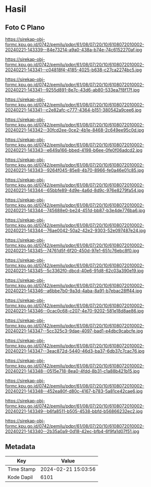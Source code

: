 # Hasil

## Foto C Plano

https://sirekap-obj-formc.kpu.go.id/0742/pemilu/pdpr/61/08/07/20/10/6108072010002-20240221-143339--84e73214-a9a0-438a-b74e-74c6152270af.jpg

https://sirekap-obj-formc.kpu.go.id/0742/pemilu/pdpr/61/08/07/20/10/6108072010002-20240221-143341--c04818f4-4185-4025-b638-c27ca2274bc5.jpg

https://sirekap-obj-formc.kpu.go.id/0742/pemilu/pdpr/61/08/07/20/10/6108072010002-20240221-143341--9255d891-8e7c-43d6-ab80-533ea7f8f17f.jpg

https://sirekap-obj-formc.kpu.go.id/0742/pemilu/pdpr/61/08/07/20/10/6108072010002-20240221-143341--c2e82afc-c777-4364-b151-380542a9cee6.jpg

https://sirekap-obj-formc.kpu.go.id/0742/pemilu/pdpr/61/08/07/20/10/6108072010002-20240221-143342--30fcd2ee-0ce2-4b1e-8468-2c649ee95c0d.jpg

https://sirekap-obj-formc.kpu.go.id/0742/pemilu/pdpr/61/08/07/20/10/6108072010002-20240221-143343--e649a166-bbed-4198-b6ee-0fe0f06adcd2.jpg

https://sirekap-obj-formc.kpu.go.id/0742/pemilu/pdpr/61/08/07/20/10/6108072010002-20240221-143343--9264f045-85e8-4b70-8966-fe0a46e01c85.jpg

https://sirekap-obj-formc.kpu.go.id/0742/pemilu/pdpr/61/08/07/20/10/6108072010002-20240221-143344--65bbfe89-4d9e-4a6d-8d9c-976e8279fa54.jpg

https://sirekap-obj-formc.kpu.go.id/0742/pemilu/pdpr/61/08/07/20/10/6108072010002-20240221-143344--745688e0-be24-451d-bb87-b3e4de776ba6.jpg

https://sirekap-obj-formc.kpu.go.id/0742/pemilu/pdpr/61/08/07/20/10/6108072010002-20240221-143344--76ae0042-50a2-42e2-9303-52e097487e24.jpg

https://sirekap-obj-formc.kpu.go.id/0742/pemilu/pdpr/61/08/07/20/10/6108072010002-20240221-143345--74761d5f-6f20-450d-97e1-651c76ebc8f0.jpg

https://sirekap-obj-formc.kpu.go.id/0742/pemilu/pdpr/61/08/07/20/10/6108072010002-20240221-143345--5c3362f0-dbcd-40e6-91d8-62c03a390e19.jpg

https://sirekap-obj-formc.kpu.go.id/0742/pemilu/pdpr/61/08/07/20/10/6108072010002-20240221-143346--a6bbe7b0-9a3d-4aba-8a91-b7ebac28ff44.jpg

https://sirekap-obj-formc.kpu.go.id/0742/pemilu/pdpr/61/08/07/20/10/6108072010002-20240221-143346--0cac0c68-c207-4e70-9202-581e18d8ae86.jpg

https://sirekap-obj-formc.kpu.go.id/0742/pemilu/pdpr/61/08/07/20/10/6108072010002-20240221-143347--5cc325c3-9dae-4097-bad1-e4dbc9cabcfe.jpg

https://sirekap-obj-formc.kpu.go.id/0742/pemilu/pdpr/61/08/07/20/10/6108072010002-20240221-143347--3eac872d-5440-46d3-ba37-6db37c7cac76.jpg

https://sirekap-obj-formc.kpu.go.id/0742/pemilu/pdpr/61/08/07/20/10/6108072010002-20240221-143348--0515e718-8ea0-4fdd-8b31-c1a88b421b15.jpg

https://sirekap-obj-formc.kpu.go.id/0742/pemilu/pdpr/61/08/07/20/10/6108072010002-20240221-143348--452ea80f-d80c-4167-b783-5a81ce42cae6.jpg

https://sirekap-obj-formc.kpu.go.id/0742/pemilu/pdpr/61/08/07/20/10/6108072010002-20240221-143349--b6fa8511-b505-4538-bbfd-b56866232ec2.jpg

https://sirekap-obj-formc.kpu.go.id/0742/pemilu/pdpr/61/08/07/20/10/6108072010002-20240221-143340--2b35a0a9-0d18-42ec-bfb4-6f9fa1d07f51.jpg


## Metadata

| Key        | Value               |
| ---------- | ------------------- |
| Time Stamp | 2024-02-21 15:03:56 |
| Kode Dapil | 6101                |



